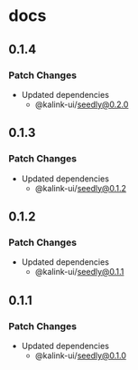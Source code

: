 # docs

## 0.1.4

### Patch Changes

- Updated dependencies
  - @kalink-ui/seedly@0.2.0

## 0.1.3

### Patch Changes

- Updated dependencies
  - @kalink-ui/seedly@0.1.2

## 0.1.2

### Patch Changes

- Updated dependencies
  - @kalink-ui/seedly@0.1.1

## 0.1.1

### Patch Changes

- Updated dependencies
  - @kalink-ui/seedly@0.1.0

